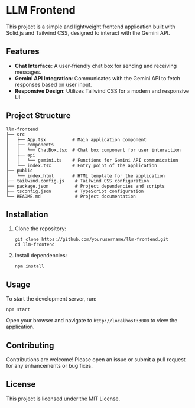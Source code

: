 # LLM Frontend

This project is a simple and lightweight frontend application built with Solid.js and Tailwind CSS, designed to interact with the Gemini API.

## Features

- **Chat Interface**: A user-friendly chat box for sending and receiving messages.
- **Gemini API Integration**: Communicates with the Gemini API to fetch responses based on user input.
- **Responsive Design**: Utilizes Tailwind CSS for a modern and responsive UI.

## Project Structure

```
llm-frontend
├── src
│   ├── App.tsx          # Main application component
│   ├── components
│   │   └── ChatBox.tsx  # Chat box component for user interaction
│   ├── api
│   │   └── gemini.ts    # Functions for Gemini API communication
│   └── index.tsx        # Entry point of the application
├── public
│   └── index.html       # HTML template for the application
├── tailwind.config.js    # Tailwind CSS configuration
├── package.json          # Project dependencies and scripts
├── tsconfig.json         # TypeScript configuration
└── README.md             # Project documentation
```

## Installation

1. Clone the repository:
   ```
   git clone https://github.com/yourusername/llm-frontend.git
   cd llm-frontend
   ```

2. Install dependencies:
   ```
   npm install
   ```

## Usage

To start the development server, run:
```
npm start
```

Open your browser and navigate to `http://localhost:3000` to view the application.

## Contributing

Contributions are welcome! Please open an issue or submit a pull request for any enhancements or bug fixes.

## License

This project is licensed under the MIT License.